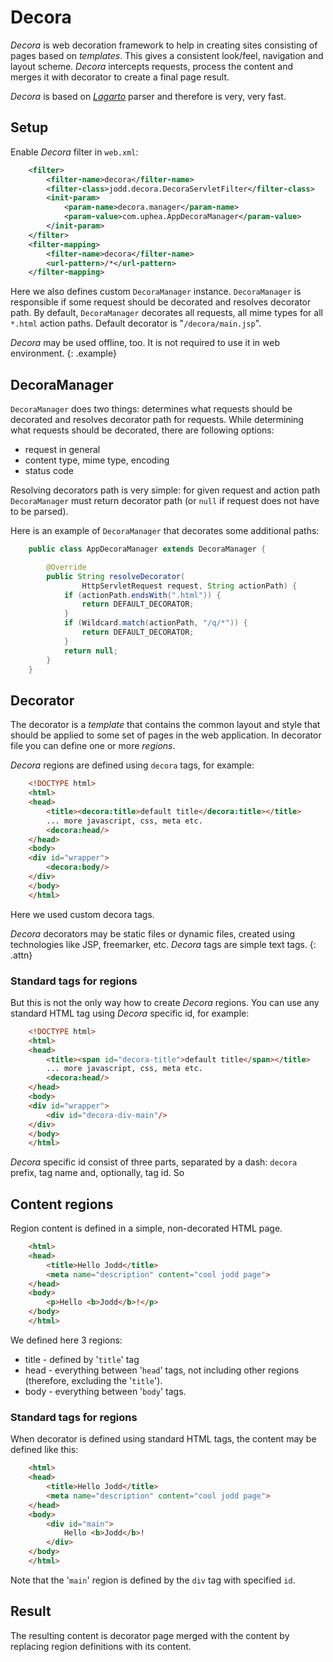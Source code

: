 # Decora

*Decora* is web decoration framework to help in creating sites
consisting of pages based on *templates*. This gives a consistent
look/feel, navigation and layout scheme. *Decora* intercepts requests,
process the content and merges it with decorator to create a final page
result.

*Decora* is based on [*Lagarto*](/doc/lagarto/index.html) parser and
therefore is very, very fast.

## Setup

Enable *Decora* filter in `web.xml`\:

~~~~~ xml
	<filter>
		<filter-name>decora</filter-name>
		<filter-class>jodd.decora.DecoraServletFilter</filter-class>
		<init-param>
			<param-name>decora.manager</param-name>
			<param-value>com.uphea.AppDecoraManager</param-value>
		</init-param>
	</filter>
	<filter-mapping>
		<filter-name>decora</filter-name>
		<url-pattern>/*</url-pattern>
	</filter-mapping>
~~~~~

Here we also defines custom `DecoraManager` instance. `DecoraManager` is
responsible if some request should be decorated and resolves decorator
path. By default, `DecoraManager` decorates all requests, all mime types
for all `*.html` action paths. Default decorator is
"`/decora/main.jsp`".

*Decora* may be used offline, too. It is not required to use it in web
environment.
{: .example}

## DecoraManager

`DecoraManager` does two things: determines what requests should be
decorated and resolves decorator path for requests. While determining
what requests should be decorated, there are following options:

* request in general
* content type, mime type, encoding
* status code

Resolving decorators path is very simple: for given request and action
path `DecoraManager` must return decorator path (or `null` if request
does not have to be parsed).

Here is an example of `DecoraManager` that decorates some additional
paths:

~~~~~ java
    public class AppDecoraManager extends DecoraManager {

    	@Override
    	public String resolveDecorator(
                HttpServletRequest request, String actionPath) {
    		if (actionPath.endsWith(".html")) {
    			return DEFAULT_DECORATOR;
    		}
    		if (Wildcard.match(actionPath, "/q/*")) {
    			return DEFAULT_DECORATOR;
    		}
    		return null;
    	}
    }
~~~~~

## Decorator

The decorator is a *template* that contains the common layout and style
that should be applied to some set of pages in the web application. In
decorator file you can define one or more *regions*.

*Decora* regions are defined using `decora` tags, for example:

~~~~~ html
    <!DOCTYPE html>
    <html>
    <head>
    	<title><decora:title>default title</decora:title></title>
    	... more javascript, css, meta etc.
    	<decora:head/>
    </head>
    <body>
    <div id="wrapper">
    	<decora:body/>
    </div>
    </body>
    </html>
~~~~~

Here we used custom decora tags.

*Decora* decorators may be static files or dynamic files, created using
technologies like JSP, freemarker, etc. *Decora* tags are simple text
tags.
{: .attn}

### Standard tags for regions

But this is not the only way how to create *Decora* regions. You can use
any standard HTML tag using *Decora* specific id, for example:

~~~~~ html
    <!DOCTYPE html>
    <html>
    <head>
    	<title><span id="decora-title">default title</span></title>
    	... more javascript, css, meta etc.
    	<decora:head/>
    </head>
    <body>
    <div id="wrapper">
    	<div id="decora-div-main"/>
    </div>
    </body>
    </html>
~~~~~

*Decora* specific id consist of three parts, separated by a dash:
`decora` prefix, tag name and, optionally, tag id. So

## Content regions

Region content is defined in a simple, non-decorated HTML page.

~~~~~ html
    <html>
    <head>
    	<title>Hello Jodd</title>
    	<meta name="description" content="cool jodd page">
    </head>
    <body>
    	<p>Hello <b>Jodd</b>!</p>
    </body>
    </html>
~~~~~

We defined here 3 regions:

* title - defined by \'`title`\' tag
* head - everything between \'`head`\' tags, not including other regions
  (therefore, excluding the \'`title`\').
* body - everything between \'`body`\' tags.

### Standard tags for regions

When decorator is defined using standard HTML tags, the content may be
defined like this:

~~~~~ html
    <html>
    <head>
    	<title>Hello Jodd</title>
    	<meta name="description" content="cool jodd page">
    </head>
    <body>
    	<div id="main">
    		Hello <b>Jodd</b>!
    	</div>
    </body>
    </html>
~~~~~

Note that the \'`main`\' region is defined by the `div` tag with
specified `id`.

## Result

The resulting content is decorator page merged with the content by
replacing region definitions with its content.

